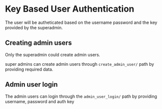 # Key Based User Authentication 

The user will be autheticated based on the username password and the key provided by the superadmin.


## Creating admin users
Only the superadmin could create admin users.

super admins can create admin users through `create_admin_user/` path by providing required data.

## Admin user login

The admin users can login through the `admin_user_login/` path by providing username, password and auth key